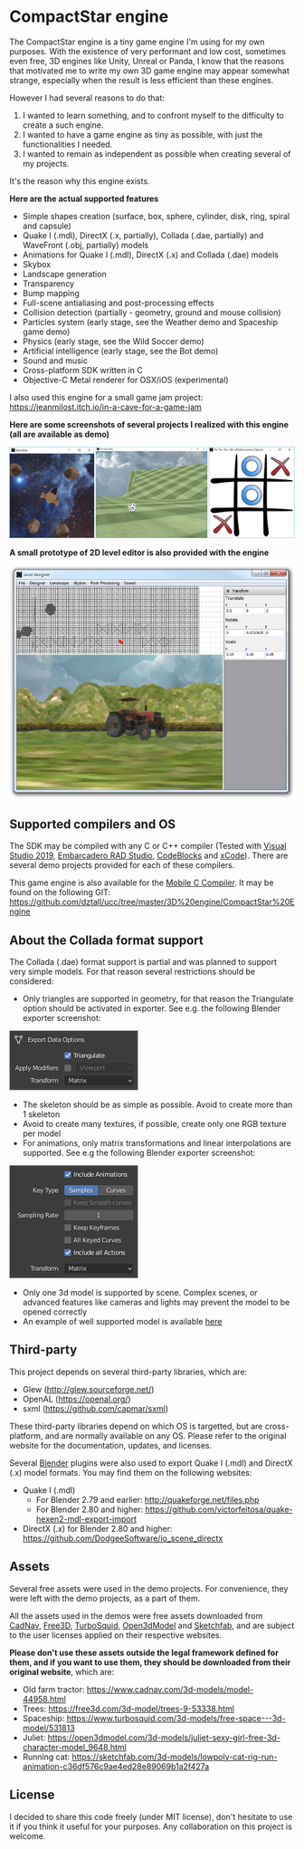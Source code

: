 # CompactStar engine

The CompactStar engine is a tiny game engine I'm using for my own purposes. With the existence of very performant and low cost, sometimes even free, 3D engines like Unity, Unreal or Panda, I know that the reasons that motivated me to write my own 3D game engine may appear somewhat strange, especially when the result is less efficient than these engines.

However I had several reasons to do that:
1. I wanted to learn something, and to confront myself to the difficulty to create a such engine.
2. I wanted to have a game engine as tiny as possible, with just the functionalities I needed.
3. I wanted to remain as independent as possible when creating several of my projects.

It's the reason why this engine exists.

<b>Here are the actual supported features</b>
- Simple shapes creation (surface, box, sphere, cylinder, disk, ring, spiral and capsule)
- Quake I (.mdl), DirectX (.x, partially), Collada (.dae, partially) and WaveFront (.obj, partially) models
- Animations for Quake I (.mdl), DirectX (.x) and Collada (.dae) models
- Skybox
- Landscape generation
- Transparency
- Bump mapping
- Full-scene antialiasing and post-processing effects
- Collision detection (partially - geometry, ground and mouse collision)
- Particles system (early stage, see the Weather demo and Spaceship game demo)
- Physics (early stage, see the Wild Soccer demo)
- Artificial intelligence (early stage, see the Bot demo)
- Sound and music
- Cross-platform SDK written in C
- Objective-C Metal renderer for OSX/iOS (experimental)

I also used this engine for a small game jam project: https://jeanmilost.itch.io/in-a-cave-for-a-game-jam

<b>Here are some screenshots of several projects I realized with this engine (all are available as demo)</b>

![Screenshot](Common/Images/Screenshots/Demos.png?raw=true "Screenshot")

<b>A small prototype of 2D level editor is also provided with the engine</b>

![Screenshot](Common/Images/Screenshots/CompactStar%20Engine%202D%20Editor.png?raw=true "Screenshot")

## Supported compilers and OS

The SDK may be compiled with any C or C++ compiler (Tested with [Visual Studio 2019](https://visualstudio.microsoft.com/), [Embarcadero RAD Studio](https://www.embarcadero.com/), [CodeBlocks](https://www.codeblocks.org/) and [xCode](https://apps.apple.com/us/app/xcode/id497799835?mt=12)). There are several demo projects provided for each of these compilers.

This game engine is also available for the [Mobile C Compiler](https://itunes.apple.com/us/app/mobile-c-c-c-compiler/id467393915?mt=8). It may be found on the following GIT: https://github.com/dztall/ucc/tree/master/3D%20engine/CompactStar%20Engine

## About the Collada format support

The Collada (.dae) format support is partial and was planned to support very simple models. For that reason several restrictions should be considered:
- Only triangles are supported in geometry, for that reason the Triangulate option should be activated in exporter. See e.g. the following Blender exporter screenshot:

![Screenshot](Common/Images/Screenshots/BlenderExporterGeom.png?raw=true "Screenshot")
- The skeleton should be as simple as possible. Avoid to create more than 1 skeleton
- Avoid to create many textures, if possible, create only one RGB texture per model
- For animations, only matrix transformations and linear interpolations are supported. See e.g the following Blender exporter screenshot:

![Screenshot](Common/Images/Screenshots/BlenderExporterAnim.png?raw=true "Screenshot")
- Only one 3d model is supported by scene. Complex scenes, or advanced features like cameras and lights may prevent the model to be opened correctly
- An example of well supported model is available [here](https://sketchfab.com/3d-models/lowpoly-cat-rig-run-animation-c36df576c9ae4ed28e89069b1a2f427a)

## Third-party
This project depends on several third-party libraries, which are:
- Glew (http://glew.sourceforge.net/)
- OpenAL (https://openal.org/)
- sxml (https://github.com/capmar/sxml)

These third-party libraries depend on which OS is targetted, but are cross-platform, and are normally available on any OS. Please refer to the original website for the documentation, updates, and licenses.

Several [Blender](https://www.blender.org/) plugins were also used to export Quake I (.mdl) and DirectX (.x) model formats. You may find them on the following websites:
- Quake I (.mdl)
  - For Blender 2.79 and earlier: http://quakeforge.net/files.php
  - For Blender 2.80 and higher: https://github.com/victorfeitosa/quake-hexen2-mdl-export-import
- DirectX (.x) for Blender 2.80 and higher: https://github.com/DodgeeSoftware/io_scene_directx

## Assets
Several free assets were used in the demo projects. For convenience, they were left with the demo projects, as a part of them.

All the assets used in the demos were free assets downloaded from [CadNav](https://www.cadnav.com/), [Free3D](https://free3d.com/), [TurboSquid](https://www.turbosquid.com/), [Open3dModel](https://open3dmodel.com/) and [Sketchfab](https://sketchfab.com/), and are subject to the user licenses applied on their respective websites.

<b>Please don't use these assets outside the legal framework defined for them, and if you want to use them, they should be downloaded from their original website</b>, which are:
- Old farm tractor: https://www.cadnav.com/3d-models/model-44958.html
- Trees: https://free3d.com/3d-model/trees-9-53338.html
- Spaceship: https://www.turbosquid.com/3d-models/free-space---3d-model/531813
- Juliet: https://open3dmodel.com/3d-models/juliet-sexy-girl-free-3d-character-model_9648.html
- Running cat: https://sketchfab.com/3d-models/lowpoly-cat-rig-run-animation-c36df576c9ae4ed28e89069b1a2f427a

## License

I decided to share this code freely (under MIT license), don't hesitate to use it if you think it useful for your purposes. Any collaboration on this project is welcome.
